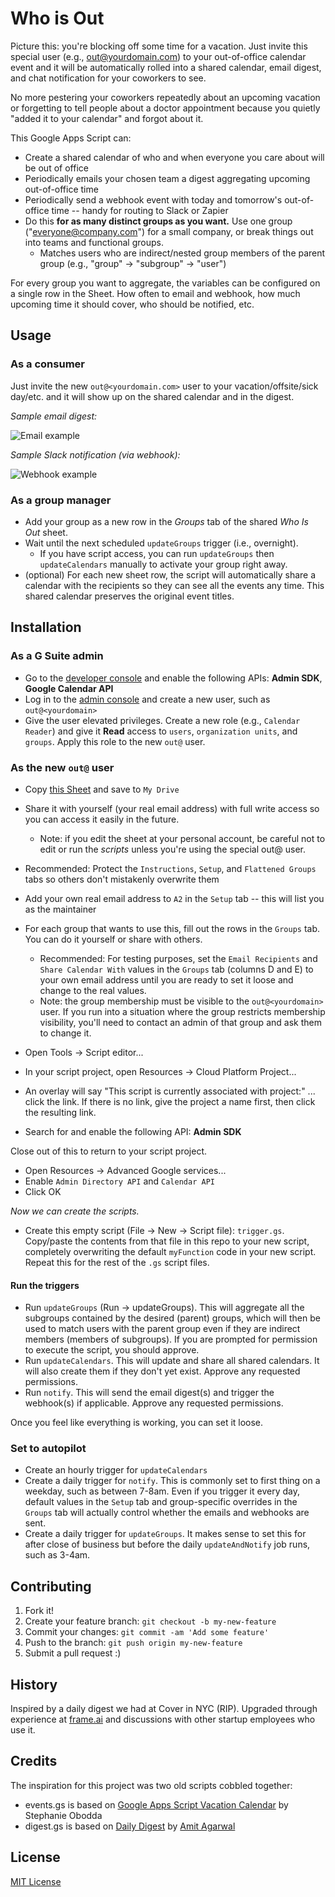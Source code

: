 # Who is Out

Picture this: you're blocking off some time for a vacation. Just invite this special user (e.g., out@yourdomain.com) to your out-of-office calendar event and it will be automatically rolled into a shared calendar, email digest, and chat notification for your coworkers to see.

No more pestering your coworkers repeatedly about an upcoming vacation or forgetting to tell people about a doctor appointment because you quietly "added it to your calendar" and forgot about it.

This Google Apps Script can:

- Create a shared calendar of who and when everyone you care about will be out of office
- Periodically emails your chosen team a digest aggregating upcoming out-of-office time
- Periodically send a webhook event with today and tomorrow's out-of-office time -- handy for routing to Slack or Zapier
- Do this **for as many distinct groups as you want.** Use one group ("everyone@company.com") for a small company, or break things out into teams and functional groups.
    - Matches users who are indirect/nested group members of the parent group (e.g., "group" -> "subgroup" -> "user")
    
For every group you want to aggregate, the variables can be configured on a single row in the Sheet. How often to email and webhook, how much upcoming time it should cover, who should be notified, etc.

## Usage

### As a consumer

Just invite the new `out@<yourdomain.com>` user to your vacation/offsite/sick day/etc. and it will show up on the shared calendar and in the digest.

*Sample email digest:*

![Email example](https://s3.amazonaws.com/dropshare-superstrong/2017-08-18-at-11.19-AM-aT6fpqBDeC.png)


*Sample Slack notification (via webhook):*

![Webhook example](https://s3.amazonaws.com/dropshare-superstrong/2017-08-18-at-11.30-AM-fOhMBjiw1n.png)

### As a group manager

- Add your group as a new row in the *Groups* tab of the shared *Who Is Out* sheet.
- Wait until the next scheduled `updateGroups` trigger (i.e., overnight).
    - If you have script access, you can run `updateGroups` then `updateCalendars` manually to activate your group right away.
- (optional) For each new sheet row, the script will automatically share a calendar with the recipients so they can see all the events any time. This shared calendar preserves the original event titles.

## Installation

### As a G Suite admin
- Go to the [developer console](https://console.developers.google.com) and enable the following APIs: **Admin SDK**, **Google Calendar API**
- Log in to the [admin console](https://admin.google.com) and create a new user, such as `out@<yourdomain>`
- Give the user elevated privileges. Create a new role (e.g., `Calendar Reader`) and give it **Read** access to `users`, `organization units`, and `groups`. Apply this role to the new `out@` user.

### As the new `out@` user
- Copy [this Sheet](https://docs.google.com/spreadsheets/d/17jFYPIpLOCNBJOKdDi1ej9i7ZkUhdYcvEq_eBqFZ6NU/edit?usp=sharing) and save to `My Drive`
- Share it with yourself (your real email address) with full write access so you can access it easily in the future.
    - Note: if you edit the sheet at your personal account, be careful not to edit or run the *scripts* unless you're using the special out@ user.
- Recommended: Protect the `Instructions`, `Setup`, and `Flattened Groups` tabs so others don't mistakenly overwrite them
- Add your own real email address to `A2` in the `Setup` tab -- this will list you as the maintainer
- For each group that wants to use this, fill out the rows in the `Groups` tab. You can do it yourself or share with others.
    - Recommended: For testing purposes, set the `Email Recipients` and `Share Calendar With` values in the `Groups` tab (columns D and E) to your own email address until you are ready to set it loose and change to the real values.
    - Note: the group membership must be visible to the `out@<yourdomain>` user. If you run into a situation where the group restricts membership visibility, you'll need to contact an admin of that group and ask them to change it.

- Open Tools -> Script editor...
- In your script project, open Resources -> Cloud Platform Project...
- An overlay will say "This script is currently associated with project:" ... click the link. If there is no link, give the project a name first, then click the resulting link.
- Search for and enable the following API: **Admin SDK**

Close out of this to return to your script project. 

- Open Resources -> Advanced Google services...
- Enable `Admin Directory API` and `Calendar API`
- Click OK

*Now we can create the scripts.*

- Create this empty script (File -> New -> Script file): `trigger.gs`. Copy/paste the contents from that file in this repo to your new script, completely overwriting the default `myFunction` code in your new script. Repeat this for the rest of the `.gs` script files.

#### Run the triggers
- Run `updateGroups` (Run -> updateGroups). This will aggregate all the subgroups contained by the desired (parent) groups, which will then be used to match users with the parent group even if they are indirect members (members of subgroups). If you are prompted for permission to execute the script, you should approve.
- Run `updateCalendars`. This will update and share all shared calendars. It will also create them if they don't yet exist. Approve any requested permissions.
- Run `notify`. This will send the email digest(s) and trigger the webhook(s) if applicable. Approve any requested permissions.

Once you feel like everything is working, you can set it loose.

### Set to autopilot
- Create an hourly trigger for `updateCalendars`
- Create a daily trigger for `notify`. This is commonly set to first thing on a weekday, such as between 7-8am. Even if you trigger it every day, default values in the `Setup` tab and group-specific overrides in the `Groups` tab will actually control whether the emails and webhooks are sent.
- Create a daily trigger for `updateGroups`. It makes sense to set this for after close of business but before the daily `updateAndNotify` job runs, such as 3-4am.

## Contributing

1. Fork it!
2. Create your feature branch: `git checkout -b my-new-feature`
3. Commit your changes: `git commit -am 'Add some feature'`
4. Push to the branch: `git push origin my-new-feature`
5. Submit a pull request :)

## History

Inspired by a daily digest we had at Cover in NYC (RIP). Upgraded through experience at [frame.ai](https://frame.ai) and discussions with other startup employees who use it.

## Credits

The inspiration for this project was two old scripts cobbled together:

- events.gs is based on [Google Apps Script Vacation Calendar](https://github.com/sobodda/Google-Apps-Script-Vacation-Calendar) by Stephanie Obodda
- digest.gs is based on [Daily Digest](https://ctrlq.org/code/19961-google-calendar-agenda-email) by [Amit Agarwal](https://github.com/labnol)

## License

[MIT License](https://opensource.org/licenses/MIT)
